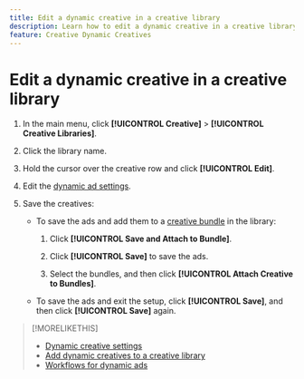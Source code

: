 ```yaml
---
title: Edit a dynamic creative in a creative library
description: Learn how to edit a dynamic creative in a creative library.
feature: Creative Dynamic Creatives
---
```

# Edit a dynamic creative in a creative library

1. In the main menu, click **[!UICONTROL Creative]** > **[!UICONTROL Creative Libraries]**.

1. Click the library name.

1. Hold the cursor over the creative row and click **[!UICONTROL Edit]**.

1. Edit the [dynamic ad settings](creative-settings-dynamic.md).

1. Save the creatives:

   * To save the ads and add them to a [creative bundle](bundle-manage.md) in the library:
   
     1. Click **[!UICONTROL Save and Attach to Bundle]**.

     1. Click **[!UICONTROL Save]** to save the ads.

     1. Select the bundles, and then click **[!UICONTROL Attach Creative to Bundles]**.

   * To save the ads and exit the setup, click **[!UICONTROL Save]**, and then click **[!UICONTROL Save]** again.

>[!MORELIKETHIS]
>
>* [Dynamic creative settings](creative-settings-dynamic.md)
>* [Add dynamic creatives to a creative library](creative-add-dynamic.md)
>* [Workflows for dynamic ads](/help/creative/introduction/workflow-dynamic-ads.md)
